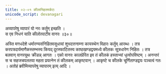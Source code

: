 ```yaml
---
title: ०२-०१ कीलाभिहतमर्कटः
unicode_script: devanagari
---
```

अव्यापरेषु व्यापारं यो नरः कर्तुम् इच्छति ।  
स एव निधनं याति कीलोत्पाटीव वानरः ॥३०॥

अस्ति मगधदेशे धर्मारण्यसंनिहितवसुधायां शुभदत्तनाम्ना कायस्थेन विहारः कर्तुम् आरब्धः । तत्र करपत्रदार्यमाणैकस्तम्भस्य कियद् दूरस्फाटितस्य काष्ठखण्डद्वयमध्ये कीलकः सूत्रधारेण निहितः । तत्र बलवान् वानरयूथः क्रीडन्न् आगतः । एको वानरः कालप्रेरित इव तं कीलकं हस्ताभ्यां धृत्वोपविष्टम् । अनन्तरं स च सहजचपलतया महता प्रयत्नेन तं कीलकम् आकृष्टवान् । आकृष्टे च कीलके चूर्णिताण्डद्वयः पञ्चत्वं गतः । अतोहं ब्रवीमिव्यापरेषु व्यापारम् इत्य् आदि । 
